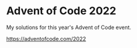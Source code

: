 # Advent of Code 2022

My solutions for this year's Advent of Code event.

https://adventofcode.com/2022
